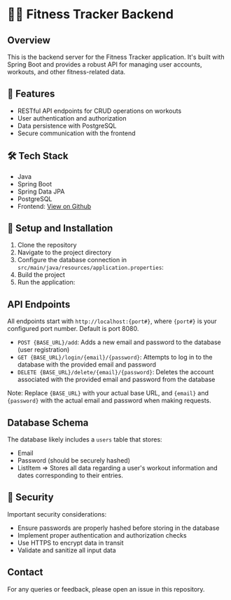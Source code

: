 # 🏋️‍♀️ Fitness Tracker Backend

## Overview

This is the backend server for the Fitness Tracker application. It's built with Spring Boot and provides a robust API for managing user accounts, workouts, and other fitness-related data.

## 🚀 Features

- RESTful API endpoints for CRUD operations on workouts
- User authentication and authorization
- Data persistence with PostgreSQL
- Secure communication with the frontend

## 🛠️ Tech Stack

- Java
- Spring Boot
- Spring Data JPA
- PostgreSQL
- Frontend: [View on Github](https://github.com/1AlexBunea/FitnessTrackerFrontEnd)

## 🔧 Setup and Installation

1. Clone the repository
2. Navigate to the project directory
3. Configure the database connection in `src/main/java/resources/application.properties`:
4. Build the project
5. Run the application:

## API Endpoints

All endpoints start with `http://localhost:{port#}`, where `{port#}` is your configured port number. Default is port 8080.

- `POST {BASE_URL}/add`: Adds a new email and password to the database (user registration)
- `GET {BASE_URL}/login/{email}/{password}`: Attempts to log in to the database with the provided email and password
- `DELETE {BASE_URL}/delete/{email}/{password}`: Deletes the account associated with the provided email and password from the database

Note: Replace `{BASE_URL}` with your actual base URL, and `{email}` and `{password}` with the actual email and password when making requests.

## Database Schema

The database likely includes a `users` table that stores:
- Email
- Password (should be securely hashed)
- ListItem => Stores all data regarding a user's workout information and dates corresponding to their entries.

## 🔐 Security

Important security considerations:
- Ensure passwords are properly hashed before storing in the database
- Implement proper authentication and authorization checks
- Use HTTPS to encrypt data in transit
- Validate and sanitize all input data

## Contact

For any queries or feedback, please open an issue in this repository.


